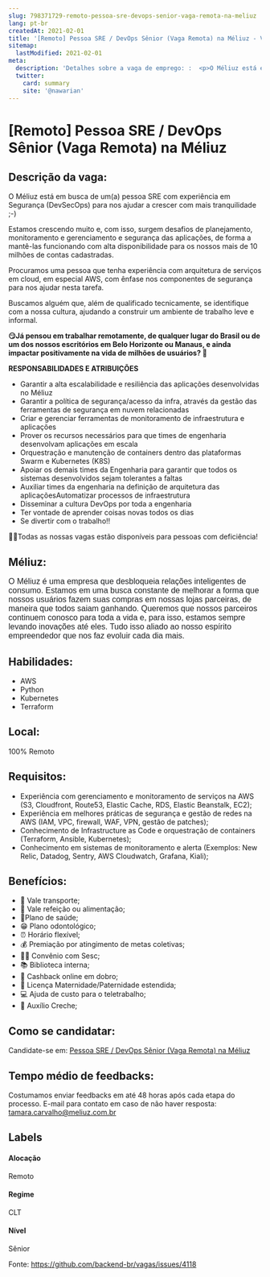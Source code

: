 ```yaml
---
slug: 798371729-remoto-pessoa-sre-devops-senior-vaga-remota-na-meliuz
lang: pt-br
createdAt: 2021-02-01
title: '[Remoto] Pessoa SRE / DevOps Sênior (Vaga Remota) na Méliuz - Vaga de Emprego'
sitemap:
  lastModified: 2021-02-01
meta:
  description: 'Detalhes sobre a vaga de emprego: :  <p>O Méliuz está em busca de um(a) pessoa SRE com experiência em Segurança (DevSecOps) para nos ajudar a crescer com mais tranquilidade ;-)</p> <p>Estamos crescendo muito e, com isso, surgem desafios de planejamento, monitoramento e gerenciamento e segurança das aplicações, de forma a mantê-las funcionando com alta disponibilidade para os nossos mais de 10 milhões de contas cadastradas.</p> <p>Procuramos uma pessoa que tenha experiência com arquitetura de serviços em cloud, em especial AWS, com ênfase nos componentes de segurança para nos ajudar nesta tarefa.</p> <p>Buscamos alguém que, além de qualificado tecnicamente, se identifique com a nossa cultura, ajudando a construir um ambiente de trabalho leve e informal.</p> <p><strong>😏Já pensou em trabalhar remotamente, de qualquer lugar do Brasil ou de um dos nossos escritórios em Belo Horizonte ou Manaus, e ainda impactar positivamente na vida de milhões de usuários? 🙌</strong></p> <p></p> <p><strong>RESPONSABILIDADES E ATRIBUIÇÕES</strong></p> <ul> <li>Garantir a alta escalabilidade e resiliência das aplicações desenvolvidas no Méliuz</li> <li>Garantir a política de segurança/acesso da infra, através da gestão das ferramentas de segurança em nuvem relacionadas</li> <li>Criar e gerenciar ferramentas de monitoramento de infraestrutura e aplicações</li> <li>Prover os recursos necessários para que times de engenharia desenvolvam aplicações em escala</li> <li>Orquestração e manutenção de containers dentro das plataformas Swarm e Kubernetes (K8S)</li> <li>Apoiar os demais times da Engenharia para garantir que todos os sistemas desenvolvidos sejam tolerantes a faltas</li> <li>Auxiliar times da engenharia na definição de arquitetura das aplicaçõesAutomatizar processos de infraestrutura</li> <li>Disseminar a cultura DevOps por toda a engenharia</li> <li>Ter vontade de aprender coisas novas todos os dias</li> <li>Se divertir com o trabalho!!</li> </ul> <p></p> <p>👩‍💻Todas as nossas vagas estão disponíveis para pessoas com deficiência!</p>'
  twitter:
    card: summary
    site: '@nawarian'
---
```


# [Remoto] Pessoa SRE / DevOps Sênior (Vaga Remota) na Méliuz

## Descrição da vaga: 
 <p>O Méliuz está em busca de um(a) pessoa SRE com experiência em Segurança (DevSecOps) para nos ajudar a crescer com mais tranquilidade ;-)</p>
<p>Estamos crescendo muito e, com isso, surgem desafios de planejamento, monitoramento e gerenciamento e segurança das aplicações, de forma a mantê-las funcionando com alta disponibilidade para os nossos mais de 10 milhões de contas cadastradas.</p>
<p>Procuramos uma pessoa que tenha experiência com arquitetura de serviços em cloud, em especial AWS, com ênfase nos componentes de segurança para nos ajudar nesta tarefa.</p>
<p>Buscamos alguém que, além de qualificado tecnicamente, se identifique com a nossa cultura, ajudando a construir um ambiente de trabalho leve e informal.</p>
<p><strong>😏Já pensou em trabalhar remotamente, de qualquer lugar do Brasil ou de um dos nossos escritórios em Belo Horizonte ou Manaus, e ainda impactar positivamente na vida de milhões de usuários? 🙌</strong></p>
<p></p>
<p><strong>RESPONSABILIDADES E ATRIBUIÇÕES</strong></p>
<ul>
<li>Garantir a alta escalabilidade e resiliência das aplicações desenvolvidas no Méliuz</li>
<li>Garantir a política de segurança/acesso da infra, através da gestão das ferramentas de segurança em nuvem relacionadas</li>
<li>Criar e gerenciar ferramentas de monitoramento de infraestrutura e aplicações</li>
<li>Prover os recursos necessários para que times de engenharia desenvolvam aplicações em escala</li>
<li>Orquestração e manutenção de containers dentro das plataformas Swarm e Kubernetes (K8S)</li>
<li>Apoiar os demais times da Engenharia para garantir que todos os sistemas desenvolvidos sejam tolerantes a faltas</li>
<li>Auxiliar times da engenharia na definição de arquitetura das aplicaçõesAutomatizar processos de infraestrutura</li>
<li>Disseminar a cultura DevOps por toda a engenharia</li>
<li>Ter vontade de aprender coisas novas todos os dias</li>
<li>Se divertir com o trabalho!!</li>
</ul>
<p></p>
<p>👩‍💻Todas as nossas vagas estão disponíveis para pessoas com deficiência!</p>

## Méliuz: 
 <p><span style="color: rgb(30,32,34);background-color: rgb(255,255,255);font-size: 16px;font-family: Poppins, Helvetica, Arial, sans-serif;">O Méliuz é uma empresa que desbloqueia relações inteligentes de consumo. Estamos em uma busca constante de melhorar a forma que nossos usuários fazem suas compras em nossas lojas parceiras, de maneira que todos saiam ganhando. Queremos que nossos parceiros continuem conosco para toda a vida e, para isso, estamos sempre levando inovações até eles. Tudo isso aliado ao nosso espírito empreendedor que nos faz evoluir cada dia mais.</span>&nbsp;</p>
</p>

 ## Habilidades: 
 - AWS 
- Python 
- Kubernetes 
- Terraform

## Local: 
 100% Remoto

## Requisitos: 
 - Experiência com gerenciamento e monitoramento de serviços na AWS (S3, Cloudfront, Route53, Elastic Cache, RDS, Elastic Beanstalk, EC2); 
- Experiência em melhores práticas de segurança e gestão de redes na AWS (IAM, VPC, firewall, WAF, VPN, gestão de patches); 
- Conhecimento de Infrastructure as Code e orquestração de containers (Terraform, Ansible, Kubernetes); 
- Conhecimento em sistemas de monitoramento e alerta (Exemplos: New Relic, Datadog, Sentry, AWS Cloudwatch, Grafana, Kiali);

## Benefícios: 
 - 🚈 Vale transporte; 
- 🥗 Vale refeição ou alimentação; 
- 🤩Plano de saúde; 
- 😁 Plano odontológico; 
- ⏰ Horário flexível; 
- 💰 Premiação por atingimento de metas coletivas; 
- 🏊‍♀ Convênio com Sesc; 
- 📚 Biblioteca interna; 
- 🤑 Cashback online em dobro; 
- 🤰 Licença Maternidade/Paternidade estendida; 
- 💻 Ajuda de custo para o teletrabalho; 
- 👶 Auxílio Creche;

## Como se candidatar:
Candidate-se em: [Pessoa SRE / DevOps Sênior (Vaga Remota) na Méliuz](https://coodesh.com/vagas/pessoa-sre-devops-senior-vaga-remota-003543?origin=github&modal=open)

## Tempo médio de feedbacks:
 Costumamos enviar feedbacks em até 48 horas após cada etapa do processo. E-mail para contato em caso de não haver resposta: [tamara.carvalho@meliuz.com.br](mailto:tamara.carvalho@meliuz.com.br)

## Labels

#### Alocação
Remoto

#### Regime
CLT

#### Nível
Sênior

Fonte: https://github.com/backend-br/vagas/issues/4118